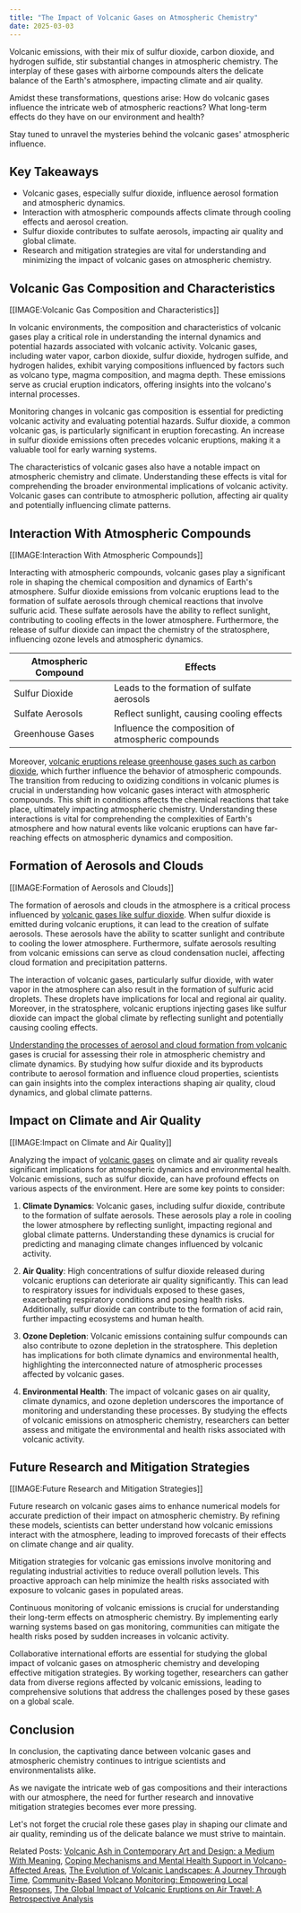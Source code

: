 ```yaml
---
title: "The Impact of Volcanic Gases on Atmospheric Chemistry"
date: 2025-03-03
---
```


Volcanic emissions, with their mix of sulfur dioxide, carbon dioxide, and hydrogen sulfide, stir substantial changes in atmospheric chemistry. The interplay of these gases with airborne compounds alters the delicate balance of the Earth's atmosphere, impacting climate and air quality.

Amidst these transformations, questions arise: How do volcanic gases influence the intricate web of atmospheric reactions? What long-term effects do they have on our environment and health?

Stay tuned to unravel the mysteries behind the volcanic gases' atmospheric influence.

## Key Takeaways

- Volcanic gases, especially sulfur dioxide, influence aerosol formation and atmospheric dynamics.
- Interaction with atmospheric compounds affects climate through cooling effects and aerosol creation.
- Sulfur dioxide contributes to sulfate aerosols, impacting air quality and global climate.
- Research and mitigation strategies are vital for understanding and minimizing the impact of volcanic gases on atmospheric chemistry.

## Volcanic Gas Composition and Characteristics

\[\[IMAGE:Volcanic Gas Composition and Characteristics\]\]

In volcanic environments, the composition and characteristics of volcanic gases play a critical role in understanding the internal dynamics and potential hazards associated with volcanic activity. Volcanic gases, including water vapor, carbon dioxide, sulfur dioxide, hydrogen sulfide, and hydrogen halides, exhibit varying compositions influenced by factors such as volcano type, magma composition, and magma depth. These emissions serve as crucial eruption indicators, offering insights into the volcano's internal processes.

Monitoring changes in volcanic gas composition is essential for predicting volcanic activity and evaluating potential hazards. Sulfur dioxide, a common volcanic gas, is particularly significant in eruption forecasting. An increase in sulfur dioxide emissions often precedes volcanic eruptions, making it a valuable tool for early warning systems.

The characteristics of volcanic gases also have a notable impact on atmospheric chemistry and climate. Understanding these effects is vital for comprehending the broader environmental implications of volcanic activity. Volcanic gases can contribute to atmospheric pollution, affecting air quality and potentially influencing climate patterns.

## Interaction With Atmospheric Compounds

\[\[IMAGE:Interaction With Atmospheric Compounds\]\]

Interacting with atmospheric compounds, volcanic gases play a significant role in shaping the chemical composition and dynamics of Earth's atmosphere. Sulfur dioxide emissions from volcanic eruptions lead to the formation of sulfate aerosols through chemical reactions that involve sulfuric acid. These sulfate aerosols have the ability to reflect sunlight, contributing to cooling effects in the lower atmosphere. Furthermore, the release of sulfur dioxide can impact the chemistry of the stratosphere, influencing ozone levels and atmospheric dynamics.

| Atmospheric Compound | Effects |
| --- | --- |
| Sulfur Dioxide | Leads to the formation of sulfate aerosols |
| Sulfate Aerosols | Reflect sunlight, causing cooling effects |
| Greenhouse Gases | Influence the composition of atmospheric compounds |

Moreover, [volcanic eruptions release greenhouse gases such as carbon dioxide](https://magmamatters.com/geothermal-energy-and-its-volcanic-origins/ "Geothermal Energy and Its Volcanic Origins"), which further influence the behavior of atmospheric compounds. The transition from reducing to oxidizing conditions in volcanic plumes is crucial in understanding how volcanic gases interact with atmospheric compounds. This shift in conditions affects the chemical reactions that take place, ultimately impacting atmospheric chemistry. Understanding these interactions is vital for comprehending the complexities of Earth's atmosphere and how natural events like volcanic eruptions can have far-reaching effects on atmospheric dynamics and composition.

## Formation of Aerosols and Clouds

\[\[IMAGE:Formation of Aerosols and Clouds\]\]

The formation of aerosols and clouds in the atmosphere is a critical process influenced by [volcanic gases like sulfur dioxide](https://magmamatters.com/the-art-and-science-of-volcano-monitoring/ "The Art and Science of Volcano Monitoring"). When sulfur dioxide is emitted during volcanic eruptions, it can lead to the creation of sulfate aerosols. These aerosols have the ability to scatter sunlight and contribute to cooling the lower atmosphere. Furthermore, sulfate aerosols resulting from volcanic emissions can serve as cloud condensation nuclei, affecting cloud formation and precipitation patterns.

The interaction of volcanic gases, particularly sulfur dioxide, with water vapor in the atmosphere can also result in the formation of sulfuric acid droplets. These droplets have implications for local and regional air quality. Moreover, in the stratosphere, volcanic eruptions injecting gases like sulfur dioxide can impact the global climate by reflecting sunlight and potentially causing cooling effects.

[Understanding the processes of aerosol and cloud formation from volcanic](https://magmamatters.com/understanding-volcanic-formation-a-comprehensive-guide/ "Understanding Volcanic Formation: A Comprehensive Guide") gases is crucial for assessing their role in atmospheric chemistry and climate dynamics. By studying how sulfur dioxide and its byproducts contribute to aerosol formation and influence cloud properties, scientists can gain insights into the complex interactions shaping air quality, cloud dynamics, and global climate patterns.

## Impact on Climate and Air Quality

\[\[IMAGE:Impact on Climate and Air Quality\]\]

Analyzing the impact of [volcanic gases](https://magmamatters.com/the-environmental-impact-of-volcanic-eruptions-2/ "The Environmental Impact of Volcanic Eruptions") on climate and air quality reveals significant implications for atmospheric dynamics and environmental health. Volcanic emissions, such as sulfur dioxide, can have profound effects on various aspects of the environment. Here are some key points to consider:

1. **Climate Dynamics**: Volcanic gases, including sulfur dioxide, contribute to the formation of sulfate aerosols. These aerosols play a role in cooling the lower atmosphere by reflecting sunlight, impacting regional and global climate patterns. Understanding these dynamics is crucial for predicting and managing climate changes influenced by volcanic activity.
    
2. **Air Quality**: High concentrations of sulfur dioxide released during volcanic eruptions can deteriorate air quality significantly. This can lead to respiratory issues for individuals exposed to these gases, exacerbating respiratory conditions and posing health risks. Additionally, sulfur dioxide can contribute to the formation of acid rain, further impacting ecosystems and human health.
    
3. **Ozone Depletion**: Volcanic emissions containing sulfur compounds can also contribute to ozone depletion in the stratosphere. This depletion has implications for both climate dynamics and environmental health, highlighting the interconnected nature of atmospheric processes affected by volcanic gases.
    
4. **Environmental Health**: The impact of volcanic gases on air quality, climate dynamics, and ozone depletion underscores the importance of monitoring and understanding these processes. By studying the effects of volcanic emissions on atmospheric chemistry, researchers can better assess and mitigate the environmental and health risks associated with volcanic activity.
    

## Future Research and Mitigation Strategies

\[\[IMAGE:Future Research and Mitigation Strategies\]\]

Future research on volcanic gases aims to enhance numerical models for accurate prediction of their impact on atmospheric chemistry. By refining these models, scientists can better understand how volcanic emissions interact with the atmosphere, leading to improved forecasts of their effects on climate change and air quality.

Mitigation strategies for volcanic gas emissions involve monitoring and regulating industrial activities to reduce overall pollution levels. This proactive approach can help minimize the health risks associated with exposure to volcanic gases in populated areas.

Continuous monitoring of volcanic emissions is crucial for understanding their long-term effects on atmospheric chemistry. By implementing early warning systems based on gas monitoring, communities can mitigate the health risks posed by sudden increases in volcanic activity.

Collaborative international efforts are essential for studying the global impact of volcanic gases on atmospheric chemistry and developing effective mitigation strategies. By working together, researchers can gather data from diverse regions affected by volcanic emissions, leading to comprehensive solutions that address the challenges posed by these gases on a global scale.

## Conclusion

In conclusion, the captivating dance between volcanic gases and atmospheric chemistry continues to intrigue scientists and environmentalists alike.

As we navigate the intricate web of gas compositions and their interactions with our atmosphere, the need for further research and innovative mitigation strategies becomes ever more pressing.

Let's not forget the crucial role these gases play in shaping our climate and air quality, reminding us of the delicate balance we must strive to maintain.

Related Posts: [Volcanic Ash in Contemporary Art and Design: a Medium With Meaning](https://magmamatters.com/volcanic-ash-in-contemporary-art-and-design-a-medium-with-meaning-2/), [Coping Mechanisms and Mental Health Support in Volcano-Affected Areas](https://magmamatters.com/coping-mechanisms-and-mental-health-support-in-volcano-affected-areas-2/), [The Evolution of Volcanic Landscapes: A Journey Through Time](https://magmamatters.com/the-evolution-of-volcanic-landscapes-a-journey-through-time-2/), [Community-Based Volcano Monitoring: Empowering Local Responses](https://magmamatters.com/community-based-volcano-monitoring-empowering-local-responses-2/), [The Global Impact of Volcanic Eruptions on Air Travel: A Retrospective Analysis](https://magmamatters.com/the-global-impact-of-volcanic-eruptions-on-air-travel-a-retrospective-analysis-2/)
